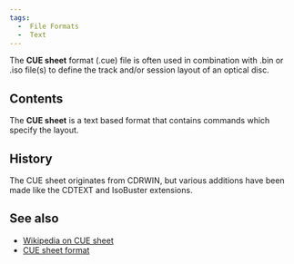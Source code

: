 ```yaml
---
tags:
  -  File Formats
  -  Text
---
```

The **CUE sheet** format (.cue) file is often used in combination with
.bin or .iso file(s) to define the track and/or session layout of an
optical disc.

## Contents

The **CUE sheet** is a text based format that contains commands which
specify the layout.

## History

The CUE sheet originates from CDRWIN, but various additions have been
made like the CDTEXT and IsoBuster extensions.

## See also

- [Wikipedia on CUE
  sheet](http://en.wikipedia.org/wiki/Cue_sheet_%28computing%29)
- [CUE sheet
  format](http://code.google.com/p/libodraw/downloads/detail?name=CUE%20sheet%20format.pdf)


